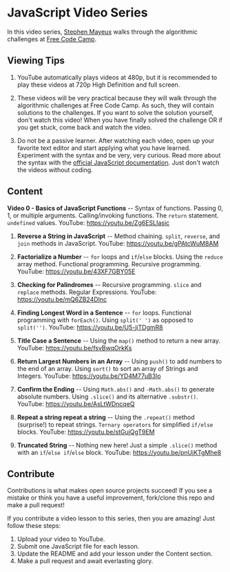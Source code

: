 # JavaScript Video Series
In this video series, [Stephen Mayeux](http://stephenmayeux.com) walks through the algorithmic challenges at [Free Code Camp](http://freecodecamp.com).

## Viewing Tips

1. YouTube automatically plays videos at 480p, but it is recommended to play these videos at 720p High Definition and full screen.

2. These videos will be very practical because they will walk through the algorithmic challenges at Free Code Camp. As such, they will contain solutions to the challenges. If you want to solve the solution yourself, don't watch this video! When you have finally solved the challenge OR if you get stuck, come back and watch the video.

3. Do not be a passive learner. After watching each video, open up your favorite text editor and start applying what you have learned. Experiment with the syntax and be very, very curious. Read more about the syntax with the [official JavaScript documentation](https://developer.mozilla.org/en-US/docs/Web/JavaScript). Just don't watch the videos without coding.

## Content

**Video 0 - Basics of JavaScript Functions** -- Syntax of functions. Passing 0, 1, or multiple arguments. Calling/invoking functions. The `return` statement. `undefined` values. YouTube: https://youtu.be/Zg6ESLIasic

1. **Reverse a String in JavaScript** -- Method chaining. `split`, `reverse`, and `join` methods in JavaScript. YouTube: https://youtu.be/gPAtcWuM8AM

2. **Factorialize a Number** -- `for` loops and `if`/`else` blocks. Using the `reduce` array method. Functional programming. Recursive programming. YouTube: https://youtu.be/43XF7GBY05E

3. **Checking for Palindromes** -- Recursive programming. `slice` and `replace` methods. Regular Expressions. YouTube: https://youtu.be/mQ6ZB24DInc

4. **Finding Longest Word in a Sentence** -- `for` loops. Functional programming with `forEach()`. Using `split(' ')` as opposed to `split('')`. YouTube: https://youtu.be/U5-jiTDgmR8

5. **Title Case a Sentence** -- Using the `map()` method to return a new array. YouTube: https://youtu.be/fsvBwqOrkKs

6. **Return Largest Numbers in an Array** -- Using `push()` to add numbers to the end of an array. Using `sort()` to sort an array of Strings and Integers. YouTube: https://youtu.be/YD4M77uB3lo

7. **Confirm the Ending** -- Using `Math.abs()` and `-Math.abs()` to generate absolute numbers. Using `.slice()` and its alternative `.substr()`. YouTube: https://youtu.be/AsLtWDncqeQ

8. **Repeat a string repeat a string** -- Using the `.repeat()` method (surprise!) to repeat strings. `Ternary operators` for simplified `if/else` blocks. YouTube: https://youtu.be/stGujQgT9EM

9. **Truncated String** -- Nothing new here! Just a simple `.slice()` method with an `if`/`else if`/`else` block. YouTube: https://youtu.be/pnUjKTgMhe8

## Contribute

Contributions is what makes open source projects succeed! If you see a mistake or think you have a useful improvement, fork/clone this repo and make a pull request!

If you contribute a video lesson to this series, then you are amazing! Just follow these steps:

1. Upload your video to YouTube.
2. Submit one JavaScript file for each lesson.
3. Update the README and add your lesson under the Content section.
4. Make a pull request and await everlasting glory.
